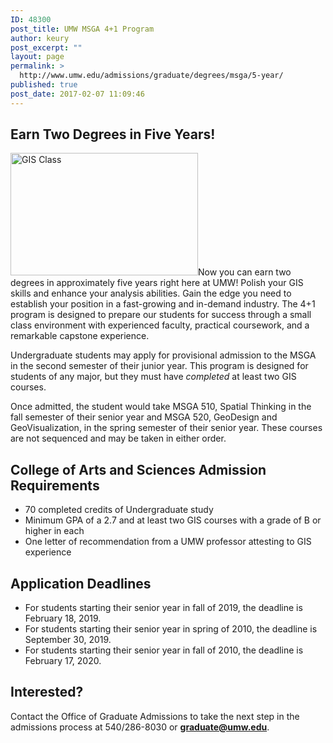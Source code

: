 ```yaml
---
ID: 48300
post_title: UMW MSGA 4+1 Program
author: keury
post_excerpt: ""
layout: page
permalink: >
  http://www.umw.edu/admissions/graduate/degrees/msga/5-year/
published: true
post_date: 2017-02-07 11:09:46
---
```

<h2><strong>Earn Two Degrees in Five Years!</strong></h2>
<img class="alignleft wp-image-48303 size-medium" src="http://www.umw.edu/admissions/wp-content/uploads/sites/6/2017/02/NS-GIS-6-300x196.jpg" alt="GIS Class" width="300" height="196" />Now you can earn two degrees in approximately five years right here at UMW! Polish your GIS skills and enhance your analysis abilities. Gain the edge you need to establish your position in a fast-growing and in-demand industry. The 4+1 program is designed to prepare our students for success through a small class environment with experienced faculty, practical coursework, and a remarkable capstone experience.

Undergraduate students may apply for provisional admission to the MSGA in the second semester of their junior year. This program is designed for students of any major, but they must have <em>completed</em> at least two GIS courses.

Once admitted, the student would take MSGA 510, Spatial Thinking in the fall semester of their senior year and MSGA 520, GeoDesign and GeoVisualization, in the spring semester of their senior year. These courses are not sequenced and may be taken in either order.
<h2>College of Arts and Sciences Admission Requirements</h2>
<ul>
 	<li>70 completed credits of Undergraduate study</li>
 	<li>Minimum GPA of a 2.7 and at least two GIS courses with a grade of B or higher in each</li>
 	<li>One letter of recommendation from a UMW professor attesting to GIS experience</li>
</ul>
<h2><strong>Application Deadlines</strong></h2>
<ul>
 	<li>For students starting their senior year in fall of 2019, the deadline is February 18, 2019.</li>
 	<li>For students starting their senior year in spring of 2010, the deadline is September 30, 2019.</li>
 	<li>For students starting their senior year in fall of 2010, the deadline is February 17, 2020.</li>
</ul>
<h2><strong>Interested?</strong></h2>
Contact the Office of Graduate Admissions to take the next step in the admissions process at 540/286-8030 or <a href="mailto:graduate@umw.edu"><strong>graduate@umw.edu</strong></a>.